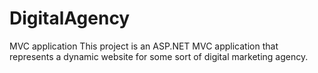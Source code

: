 # DigitalAgency
MVC application
This project is an ASP.NET MVC application that represents a dynamic website for some sort of digital marketing agency. 
